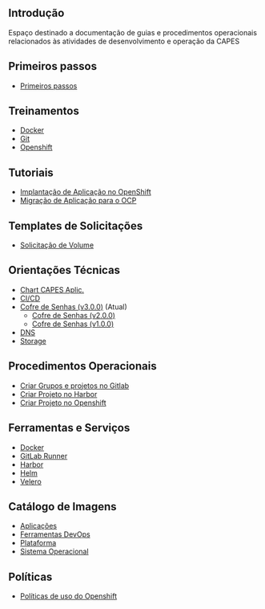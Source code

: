 ## Introdução

Espaço destinado a documentação de guias e procedimentos operacionais
relacionados às atividades de desenvolvimento e operação da CAPES

## Primeiros passos
- [Primeiros passos](./primeiros-passos/primeiros-passos.md)

## Treinamentos
- [Docker](./treinamentos/docker.md)
- [Git](./treinamentos/git.md)
- [Openshift](./treinamentos/openshift.md)

## Tutoriais
- [Implantação de Aplicação no OpenShift](./tutoriais/implantacao.md)
- [Migração de Aplicação para o OCP](./tutoriais/migracao-app-ocp.md)

## Templates de Solicitações
- [Solicitação de Volume](./templates/solicitacao_volume.md)

## Orientações Técnicas
- [Chart CAPES Aplic.](./orientacoes-tecnicas/chart-capes-aplic.md)
- [CI/CD](./orientacoes-tecnicas/ci-cd.md)
- [Cofre de Senhas (v3.0.0)](./orientacoes-tecnicas/cofre-senha.md) (Atual)
    - [Cofre de Senhas (v2.0.0)](./orientacoes-tecnicas/cofre-senha_v2.md)
    - [Cofre de Senhas (v1.0.0)](./orientacoes-tecnicas/cofre-senha_v1.md)
- [DNS](./orientacoes-tecnicas/dns.md)
- [Storage](./orientacoes-tecnicas/storage.md)

## Procedimentos Operacionais
- [Criar Grupos e projetos no Gitlab](./procedimentos-operacionais/criar-grupos-projetos.md)
- [Criar Projeto no Harbor](./procedimentos-operacionais/criar-projeto-harbor.md)
- [Criar Projeto no Openshift](./procedimentos-operacionais/criar-projeto-openshift.md)

## Ferramentas e Serviços
- [Docker](./ferramentas-servicos/docker.md)
- [GitLab Runner](./ferramentas-servicos/gitlab-runner.md)
- [Harbor](./ferramentas-servicos/harbor.md)
- [Helm](./ferramentas-servicos/helm.md)
- [Velero](./ferramentas-servicos/velero.md)

## Catálogo de Imagens
- [Aplicações](./catalogo-imagens/aplicacoes.md)
- [Ferramentas DevOps](./catalogo-imagens/ferramentas-devops.md)
- [Plataforma](./catalogo-imagens/plataforma.md)
- [Sistema Operacional](./catalogo-imagens/so.md)

## Políticas
- [Políticas de uso do Openshift](./politicas/openshift-policica-uso.md)
